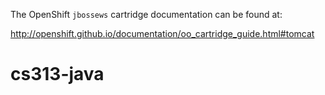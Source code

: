 The OpenShift `jbossews` cartridge documentation can be found at:

http://openshift.github.io/documentation/oo_cartridge_guide.html#tomcat
# cs313-java
